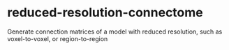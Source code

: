 # reduced-resolution-connectome

Generate connection matrices of a model with reduced resolution, such as voxel-to-voxel, or region-to-region